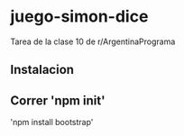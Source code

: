 # juego-simon-dice
 Tarea de la clase 10 de r/ArgentinaPrograma

 ## Instalacion

 Correr
 'npm init'
 -------------
 'npm install bootstrap'
